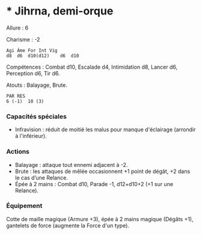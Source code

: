 # * Jihrna, demi-orque

Allure : 6

Charisme : -2

	Agi	Âme	For	Int	Vig
	d8	d6	d10(d12)	d6	d10

Compétences : Combat d10, Escalade d4, Intimidation d8, Lancer d6, Perception d6, Tir d6.

Atouts : Balayage, Brute.

	PAR	RES
	6 (-1)	10 (3)

### Capacités spéciales
- Infravision : réduit de moitié les malus pour manque d'éclairage (arrondir à l'inférieur).

### Actions
- Balayage : attaque tout ennemi adjacent à -2.
- Brute : les attaques de mêlée occasionnent +1 point de dégât, +2 dans le cas d’une Relance.
- Épée à 2 mains : Combat d10, Parade -1, d12+d10+2 (+1 sur une Relance).

### Équipement
Cotte de maille magique (Armure +3), épée à 2 mains magique (Dégâts +1), gantelets de force (augmente la Force d'un type).
